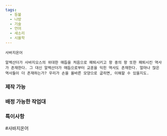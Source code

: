 ```yaml
---
tags:
  - 등불
  - 나방
  - 기술
  - 언어
  - 새소리
  - 시율학
---
```



```
사바지온어

알렉산더가 사바지오스의 위대한 매듭을 처음으로 패퇴시키고 왕 중의 왕 또한 패퇴시킨 역사가 존재한다. 그 대신 알렉산더가 매듭으로부터 교훈을 익힌 역사도 존재한다. 얼마나 많은 역사들이 더 존재하는가? 우리가 손을 올바른 모양으로 굽히면, 이해할 수 있을지도.
```


### 제작 가능



### 배정 가능한 작업대



### 특이사항


#사바지온어

